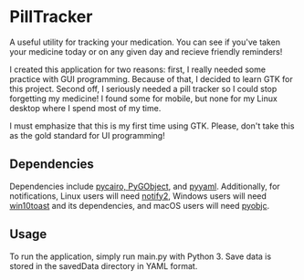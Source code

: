 # PillTracker
A useful utility for tracking your medication. You can see if you've taken your
medicine today or on any given day and recieve friendly reminders!

I created this application for two reasons: first, I really needed some practice
with GUI programming. Because of that, I decided to learn GTK for this project.
Second off, I seriously needed a pill tracker so I could stop forgetting my
medicine! I found some for mobile, but none for my Linux desktop where I spend
most of my time.

I must emphasize that this is my first time using GTK. Please, don't take this
as the gold standard for UI programming!

## Dependencies
Dependencies include
[pycairo, PyGObject](https://pygobject.readthedocs.io/en/latest/getting_started.html),
and [pyyaml](https://pyyaml.org/wiki/PyYAMLDocumentation). Additionally, for
notifications, Linux users will need [notify2](https://pypi.org/project/notify2/),
Windows users will need [win10toast](https://github.com/jithurjacob/Windows-10-Toast-Notifications)
and its dependencies, and macOS users will need
[pyobjc](https://pypi.org/project/pyobjc/).

## Usage
To run the application, simply run main.py with Python 3. Save data is stored in
the savedData directory in YAML format.
